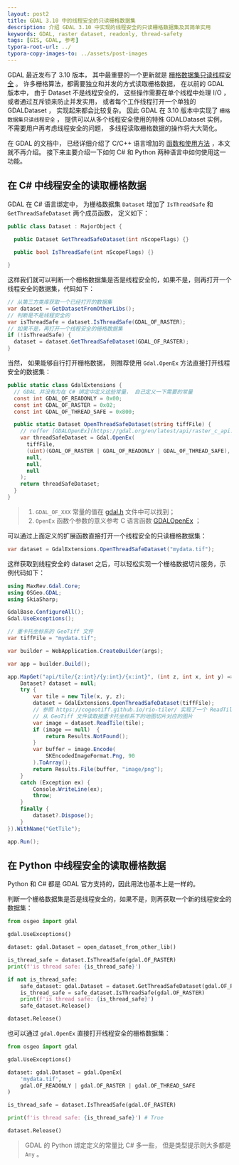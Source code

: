 ```yaml
---
layout: post2
title: GDAL 3.10 中的线程安全的只读栅格数据集
description: 介绍 GDAL 3.10 中实现的线程安全的只读栅格数据集及其简单实用
keywords: GDAL, raster dataset, readonly, thread-safety
tags: [GIS, GDAL, 参考]
typora-root-url: ../
typora-copy-images-to: ../assets/post-images
---
```


GDAL 最近发布了 3.10 版本， 其中最重要的一个更新就是 [栅格数据集只读线程安全](https://gdal.org/en/latest/development/rfc/rfc101_raster_dataset_threadsafety.html) 。 许多栅格算法，都需要独立和并发的方式读取栅格数据， 在以前的 GDAL 版本中， 由于 Dataset 不是线程安全的， 这些操作需要在单个线程中处理 I/O ， 或者通过互斥锁来防止并发实用， 或者每个工作线程打开一个单独的 GDALDataset ， 实现起来都会比较复杂。 因此 GDAL 在 3.10 版本中实现了 `栅格数据集只读线程安全` ， 提供可以从多个线程安全使用的特殊 GDALDataset 实例， 不需要用户再考虑线程安全的问题， 多线程读取栅格数据的操作将大大简化。

在 GDAL 的文档中， 已经详细介绍了 C/C++ 语言增加的 [函数和使用方法](https://gdal.org/en/latest/development/rfc/rfc101_raster_dataset_threadsafety.html#c-and-c-api-extensions) ，本文就不再介绍。 接下来主要介绍一下如何 C# 和 Python 两种语言中如何使用这一功能。

## 在 C# 中线程安全的读取栅格数据

GDAL 在 C# 语言绑定中， 为栅格数据集 `Dataset` 增加了 `IsThreadSafe` 和 `GetThreadSafeDataset` 两个成员函数， 定义如下：

```c#
public class Dataset : MajorObject {
  
  public Dataset GetThreadSafeDataset(int nScopeFlags) {}

  public bool IsThreadSafe(int nScopeFlags) {}

}
```

这样我们就可以判断一个栅格数据集是否是线程安全的，如果不是，则再打开一个线程安全的数据集，代码如下：

```c#
// 从第三方类库获取一个已经打开的数据集
var dataset = GetDatasetFromOtherLibs();
// 判断是不是线程安全的
var isThreadSafe = dataset.IsThreadSafe(GDAL_OF_RASTER);
// 如果不是，再打开一个线程安全的栅格数据集
if (!isThreadSafe) {
  dataset = dataset.GetThreadSafeDataset(GDAL_OF_RASTER);
}
```

当然， 如果能够自行打开栅格数据， 则推荐使用 `Gdal.OpenEx` 方法直接打开线程安全的数据集：

```c#
public static class GdalExtensions {
  // GDAL 并没有为在 C# 绑定中定义这些常量， 自己定义一下需要的常量
  const int GDAL_OF_READONLY = 0x00;
  const int GDAL_OF_RASTER = 0x02;
  const int GDAL_OF_THREAD_SAFE = 0x800;

  public static Dataset OpenThreadSafeDataset(string tiffFile) {
    // reffer [GDALOpenEx](https://gdal.org/en/latest/api/raster_c_api.html#gdal_8h_1a9cb8585d0b3c16726b08e25bcc94274a)
    var threadSafeDataset = Gdal.OpenEx(
      tiffFile,
      (uint)(GDAL_OF_RASTER | GDAL_OF_READONLY | GDAL_OF_THREAD_SAFE),
      null,
      null,
      null
    );
    return threadSafeDataset;
  }
}
```

> 1. `GDAL_OF_XXX` 常量的值在 [gdal.h](https://github.com/OSGeo/gdal/blob/master/gcore/gdal.h) 文件中可以找到；
> 2. `OpenEx` 函数个参数的意义参考 C 语言函数 [GDALOpenEx](https://gdal.org/en/latest/api/raster_c_api.html#gdal_8h_1a9cb8585d0b3c16726b08e25bcc94274a) ；

可以通过上面定义的扩展函数直接打开一个线程安全的只读栅格数据集：

```c#
var dataset = GdalExtensions.OpenThreadSafeDataset("mydata.tif");
```

这样获取到线程安全的 dataset 之后，可以轻松实现一个栅格数据切片服务，示例代码如下：

```c#
using MaxRev.Gdal.Core;
using OSGeo.GDAL;
using SkiaSharp;

GdalBase.ConfigureAll();
Gdal.UseExceptions();

// 墨卡托坐标系的 GeoTiff 文件
var tiffFile = "mydata.tif";

var builder = WebApplication.CreateBuilder(args);

var app = builder.Build();

app.MapGet("api/tile/{z:int}/{y:int}/{x:int}", (int z, int x, int y) => {
    Dataset? dataset = null;
    try {
        var tile = new Tile(x, y, z);
        dataset = GdalExtensions.OpenThreadSafeDataset(tiffFile);
        // 参照 https://cogeotiff.github.io/rio-tiler/ 实现了一个 ReadTile 函数，
        // 从 GeoTiff 文件读取按墨卡托坐标系下的地图切片对应的图片
        var image = dataset.ReadTile(tile);
        if (image == null)  {
            return Results.NotFound();
        }
        var buffer = image.Encode(
            SKEncodedImageFormat.Png, 90
        ).ToArray();
        return Results.File(buffer, "image/png");
    }
    catch (Exception ex) {
        Console.WriteLine(ex);
        throw;
    }
    finally {
        dataset?.Dispose();
    }
}).WithName("GetTile");

app.Run();
```

## 在 Python 中线程安全的读取栅格数据

Python 和 C# 都是 GDAL 官方支持的，因此用法也基本上是一样的。

判断一个栅格数据集是否是线程安全的，如果不是，则再获取一个新的线程安全的数据集：

```python
from osgeo import gdal

gdal.UseExceptions()

dataset: gdal.Dataset = open_dataset_from_other_lib()

is_thread_safe = dataset.IsThreadSafe(gdal.OF_RASTER)
print(f'is thread safe: {is_thread_safe}')

if not is_thread_safe:
    safe_dataset: gdal.Dataset = dataset.GetThreadSafeDataset(gdal.OF_RASTER)
    is_thread_safe = safe_dataset.IsThreadSafe(gdal.OF_RASTER)
    print(f'is thread safe: {is_thread_safe}')
    safe_dataset.Release()

dataset.Release()
```

也可以通过 `gdal.OpenEx` 直接打开线程安全的栅格数据集：

```python
from osgeo import gdal

gdal.UseExceptions()

dataset: gdal.Dataset = gdal.OpenEx(
    'mydata.tif',
    gdal.OF_READONLY | gdal.OF_RASTER | gdal.OF_THREAD_SAFE
)

is_thread_safe = dataset.IsThreadSafe(gdal.OF_RASTER)

print(f'is thread safe: {is_thread_safe}') # True

dataset.Release()
```

> GDAL 的 Python 绑定定义的常量比 C# 多一些， 但是类型提示则大多都是 `Any` 。
